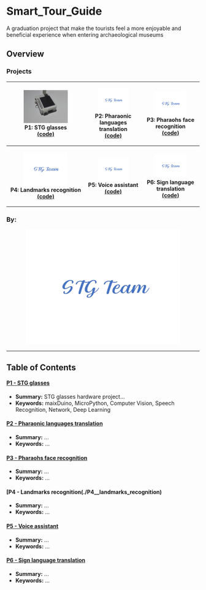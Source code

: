 # Smart_Tour_Guide
A graduation project that make the tourists feel a more enjoyable and beneficial experience when entering archaeological museums

## Overview

### Projects
<table style="width:100%">
 <tr>
    <th>
      <p align="center">
           <a href="./P1__STG_glasses"><img src="./media/view14.jpg" alt="Overview" width="60%" height="60%"></a>
           <br>P1: STG glasses
           <br><a href="./P1__STG_glasses/maixDuino/main.py" name="p1_code">(code)</a>
      </p>
    </th>
        <th><p align="center">
           <a href="./P2__pharaonic_languages_translation"><img src="./media/STG_team-logo.png" alt="Overview" width="60%" height="60%"></a>
           <br>P2: Pharaonic languages translation
           <br><a href="./P2__pharaonic_languages_translation" name="p2_code">(code)</a>
        </p>
    </th>
       <th><p align="center">
           <a href="./P3__pharaohs_face_recognition"><img src="./media/STG_team-logo.png" alt="Overview" width="60%" height="60%"></a>
           <br>P3: Pharaohs face recognition
           <br><a href="./P3__pharaohs_face_recognition/main.ipynb" name="p3_code">(code)</a>
        </p>
  </tr>
 <tr>
    <th>
      <p align="center">
           <a href="./P4__landmarks_recognition"><img src="media/STG_team-logo.png" alt="Overview" width="60%" height="60%"></a>
           <br>P4: Landmarks recognition
           <br><a href="./P4__landmarks_recognition" name="p1_code">(code)</a>
      </p>
    </th>
        <th><p align="center">
           <a href="./P5__Voice_assistant"><img src="./media/STG_team-logo.png" alt="Overview" width="60%" height="60%"></a>
           <br>P5: Voice assistant
           <br><a href="./P5__Voice_assistant" name="p2_code">(code)</a>
        </p>
    </th>
       <th><p align="center">
           <a href="./P6__Sign_language_translation"><img src="./media/STG_team-logo.png" alt="Overview" width="60%" height="60%"></a>
           <br>P6: Sign language translation
           <br><a href="./P6__Sign_language_translation" name="p3_code">(code)</a>
        </p>
  </tr>
</table>
 
### By:
 <p align="center">
  <img src="./media/STG_team-logo.png" width="400">
</p>

 ---
## Table of Contents

#### [P1 - STG glasses](./P1__STG_glasses)
 - **Summary:** STG glasses hardware project...
 - **Keywords:** maixDuino, MicroPython, Computer Vision, Speech Recognition, Network, Deep Learning
 
#### [P2 - Pharaonic languages translation](./P2__pharaonic_languages_translation)
 - **Summary:** ...
 - **Keywords:** ...
 
#### [P3 - Pharaohs face recognition](./P3__pharaohs_face_recognition)
 - **Summary:** ...
 - **Keywords:** ...
  
#### [P4 - Landmarks recognition(./P4__landmarks_recognition)
 - **Summary:** ...
 - **Keywords:** ...
  
#### [P5 - Voice assistant](./P5__Voice_assistant)
 - **Summary:** ...
 - **Keywords:** ...
  
#### [P6 - Sign language translation](./P6__Sign_language_translation)
 - **Summary:** ...
 - **Keywords:** ...
 
